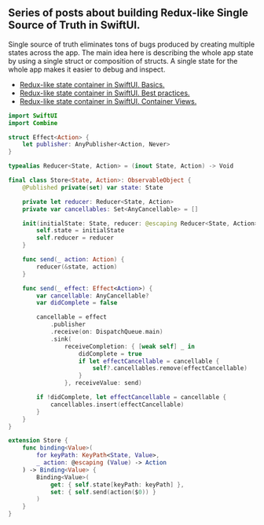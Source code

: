 ## Series of posts about building Redux-like Single Source of Truth in SwiftUI.
Single source of truth eliminates tons of bugs produced by creating multiple states across the app. The main idea here is describing the whole app state by using a single struct or composition of structs. A single state for the whole app makes it easier to debug and inspect.

* [Redux-like state container in SwiftUI. Basics.](https://swiftwithmajid.com/2019/09/18/redux-like-state-container-in-swiftui/)
* [Redux-like state container in SwiftUI. Best practices.](https://swiftwithmajid.com/2019/09/25/redux-like-state-container-in-swiftui-part2/)
* [Redux-like state container in SwiftUI. Container Views.](https://swiftwithmajid.com/2019/10/02/redux-like-state-container-in-swiftui-part3/)

```swift
import SwiftUI
import Combine

struct Effect<Action> {
    let publisher: AnyPublisher<Action, Never>
}

typealias Reducer<State, Action> = (inout State, Action) -> Void

final class Store<State, Action>: ObservableObject {
    @Published private(set) var state: State

    private let reducer: Reducer<State, Action>
    private var cancellables: Set<AnyCancellable> = []

    init(initialState: State, reducer: @escaping Reducer<State, Action>) {
        self.state = initialState
        self.reducer = reducer
    }

    func send(_ action: Action) {
        reducer(&state, action)
    }

    func send(_ effect: Effect<Action>) {
        var cancellable: AnyCancellable?
        var didComplete = false

        cancellable = effect
            .publisher
            .receive(on: DispatchQueue.main)
            .sink(
                receiveCompletion: { [weak self] _ in
                    didComplete = true
                    if let effectCancellable = cancellable {
                        self?.cancellables.remove(effectCancellable)
                    }
                }, receiveValue: send)

        if !didComplete, let effectCancellable = cancellable {
            cancellables.insert(effectCancellable)
        }
    }
}

extension Store {
    func binding<Value>(
        for keyPath: KeyPath<State, Value>,
        _ action: @escaping (Value) -> Action
    ) -> Binding<Value> {
        Binding<Value>(
            get: { self.state[keyPath: keyPath] },
            set: { self.send(action($0)) }
        )
    }
}
```
